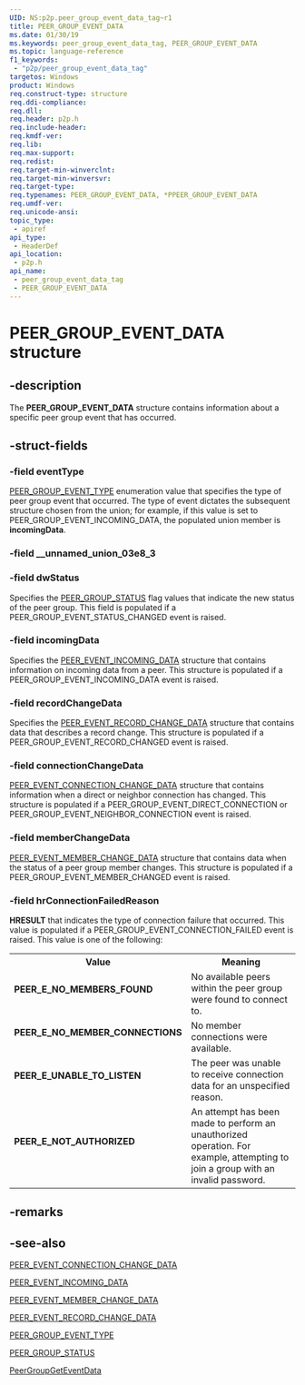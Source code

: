 ```yaml
---
UID: NS:p2p.peer_group_event_data_tag~r1
title: PEER_GROUP_EVENT_DATA
ms.date: 01/30/19
ms.keywords: peer_group_event_data_tag, PEER_GROUP_EVENT_DATA
ms.topic: language-reference
f1_keywords: 
 - "p2p/peer_group_event_data_tag"
targetos: Windows
product: Windows
req.construct-type: structure
req.ddi-compliance: 
req.dll: 
req.header: p2p.h
req.include-header: 
req.kmdf-ver: 
req.lib: 
req.max-support: 
req.redist: 
req.target-min-winverclnt: 
req.target-min-winversvr: 
req.target-type: 
req.typenames: PEER_GROUP_EVENT_DATA, *PPEER_GROUP_EVENT_DATA
req.umdf-ver: 
req.unicode-ansi: 
topic_type:
 - apiref
api_type:
 - HeaderDef
api_location:
 - p2p.h
api_name:
 - peer_group_event_data_tag
 - PEER_GROUP_EVENT_DATA
---
```


# PEER_GROUP_EVENT_DATA structure


## -description

The <b>PEER_GROUP_EVENT_DATA</b> structure contains information about a specific peer group event that has occurred. 


## -struct-fields

### -field eventType

<a href="https://docs.microsoft.com/windows/desktop/api/p2p/ne-p2p-peer_group_event_type">PEER_GROUP_EVENT_TYPE</a> enumeration value that specifies  the type of peer group event that occurred. The type of event dictates the subsequent structure chosen from the union; for example, if this value is set to PEER_GROUP_EVENT_INCOMING_DATA, the populated union member is  <b>incomingData</b>.


### -field __unnamed_union_03e8_3

### -field dwStatus

Specifies the <a href="https://docs.microsoft.com/windows/desktop/api/p2p/ne-p2p-peer_group_status">PEER_GROUP_STATUS</a> flag values that indicate the new status of the peer group. This field is populated  if a PEER_GROUP_EVENT_STATUS_CHANGED event is raised.


### -field incomingData

Specifies the <a href="https://docs.microsoft.com/windows/desktop/api/p2p/ns-p2p-peer_event_incoming_data">PEER_EVENT_INCOMING_DATA</a> structure that contains information on incoming data from a peer. This structure is populated if a PEER_GROUP_EVENT_INCOMING_DATA  event is raised.


### -field recordChangeData

Specifies the <a href="https://docs.microsoft.com/windows/desktop/api/p2p/ns-p2p-peer_event_record_change_data">PEER_EVENT_RECORD_CHANGE_DATA</a> structure that contains data that describes a record change. This structure is populated if a PEER_GROUP_EVENT_RECORD_CHANGED event is raised.


### -field connectionChangeData

<a href="https://docs.microsoft.com/windows/desktop/api/p2p/ns-p2p-peer_event_connection_change_data">PEER_EVENT_CONNECTION_CHANGE_DATA</a> structure that contains information when a direct or neighbor connection has changed. This structure is populated if a  PEER_GROUP_EVENT_DIRECT_CONNECTION or PEER_GROUP_EVENT_NEIGHBOR_CONNECTION event is raised.


### -field memberChangeData

<a href="https://docs.microsoft.com/windows/desktop/api/p2p/ns-p2p-peer_event_member_change_data">PEER_EVENT_MEMBER_CHANGE_DATA</a> structure that contains data when the status of a peer group member changes. This structure is populated if a PEER_GROUP_EVENT_MEMBER_CHANGED event is raised.


### -field hrConnectionFailedReason

<b>HRESULT</b> that indicates the type of connection failure that occurred. This value is populated if a PEER_GROUP_EVENT_CONNECTION_FAILED event is raised. This value is one of the following:

<table>
<tr>
<th>Value</th>
<th>Meaning</th>
</tr>
<tr>
<td width="40%"><a id="PEER_E_NO_MEMBERS_FOUND"></a><a id="peer_e_no_members_found"></a><dl>
<dt><b>PEER_E_NO_MEMBERS_FOUND</b></dt>
</dl>
</td>
<td width="60%">
No  available peers within the peer group were found to connect to.

</td>
</tr>
<tr>
<td width="40%"><a id="PEER_E_NO_MEMBER_CONNECTIONS"></a><a id="peer_e_no_member_connections"></a><dl>
<dt><b>PEER_E_NO_MEMBER_CONNECTIONS</b></dt>
</dl>
</td>
<td width="60%">
No member connections were available.

</td>
</tr>
<tr>
<td width="40%"><a id="PEER_E_UNABLE_TO_LISTEN"></a><a id="peer_e_unable_to_listen"></a><dl>
<dt><b>PEER_E_UNABLE_TO_LISTEN</b></dt>
</dl>
</td>
<td width="60%">
The peer was unable to receive connection data for an unspecified reason.

</td>
</tr>
<tr>
<td width="40%"><a id="PEER_E_NOT_AUTHORIZED"></a><a id="peer_e_not_authorized"></a><dl>
<dt><b>PEER_E_NOT_AUTHORIZED</b></dt>
</dl>
</td>
<td width="60%">
An attempt has been made to perform an unauthorized operation. For example, attempting to join a group with an invalid password.

</td>
</tr>
</table>


## -remarks

## -see-also

<a href="https://docs.microsoft.com/windows/desktop/api/p2p/ns-p2p-peer_event_connection_change_data">PEER_EVENT_CONNECTION_CHANGE_DATA</a>

<a href="https://docs.microsoft.com/windows/desktop/api/p2p/ns-p2p-peer_event_incoming_data">PEER_EVENT_INCOMING_DATA</a>

<a href="https://docs.microsoft.com/windows/desktop/api/p2p/ns-p2p-peer_event_member_change_data">PEER_EVENT_MEMBER_CHANGE_DATA</a>

<a href="https://docs.microsoft.com/windows/desktop/api/p2p/ns-p2p-peer_event_record_change_data">PEER_EVENT_RECORD_CHANGE_DATA</a>

<a href="https://docs.microsoft.com/windows/desktop/api/p2p/ne-p2p-peer_group_event_type">PEER_GROUP_EVENT_TYPE</a>

<a href="https://docs.microsoft.com/windows/desktop/api/p2p/ne-p2p-peer_group_status">PEER_GROUP_STATUS</a>

<a href="https://docs.microsoft.com/windows/desktop/api/p2p/nf-p2p-peergroupgeteventdata">PeerGroupGetEventData</a>


